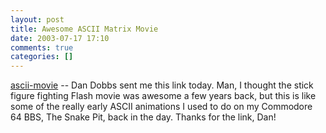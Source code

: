 ```yaml
---
layout: post
title: Awesome ASCII Matrix Movie
date: 2003-07-17 17:10
comments: true
categories: []
---
```

<a href="http://www.pcfil.com/matrix.html">ascii-movie</a> -- Dan Dobbs sent me this link today. Man, I thought the stick figure fighting Flash movie was awesome a few years back, but this is like some of the really early ASCII animations I used to do on my Commodore 64 BBS, The Snake Pit, back in the day. Thanks for the link, Dan!
